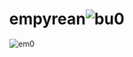 # empyrean![bu0](https://github.com/adidi00000/empyrean/assets/138262994/447ff6ce-e39f-492f-bd4d-7cdd5da45b7f)
![em0](https://github.com/adidi00000/empyrean/assets/138262994/17417b6b-ed65-4571-9268-42d615f5b87d)
